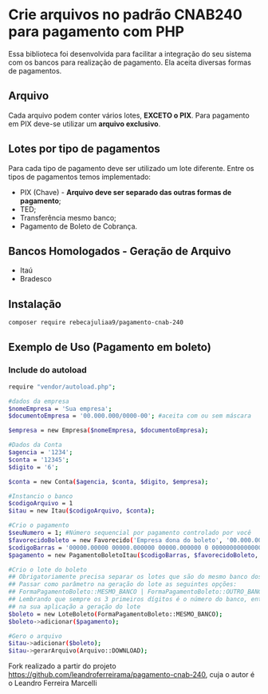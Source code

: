 # Crie arquivos no padrão CNAB240 para pagamento com PHP
Essa biblioteca foi desenvolvida para facilitar a integração do seu sistema com os 
bancos para realização de pagamento. Ela aceita diversas formas de pagamentos.

## Arquivo
Cada arquivo podem conter vários lotes, **EXCETO o PIX**. Para pagamento em PIX deve-se 
utilizar um **arquivo exclusivo**.

## Lotes por tipo de pagamentos
Para cada tipo de pagamento deve ser utilizado um lote diferente. Entre os tipos de 
pagamentos
temos implementado:
- PIX (Chave) - **Arquivo deve ser separado das outras formas de pagamento**;
- TED;
- Transferência mesmo banco;
- Pagamento de Boleto de Cobrança.

## Bancos Homologados - Geração de Arquivo
- Itaú
- Bradesco

## Instalação

```bash
composer require rebecajuliaa9/pagamento-cnab-240
```

## Exemplo de Uso (Pagamento em boleto)

### Include do autoload
```bash
require "vendor/autoload.php";
```

```bash
#dados da empresa
$nomeEmpresa = 'Sua empresa';
$documentoEmpresa = '00.000.000/0000-00'; #aceita com ou sem máscara

$empresa = new Empresa($nomeEmpresa, $documentoEmpresa);

#Dados da Conta
$agencia = '1234';
$conta = '12345';
$digito = '6';

$conta = new Conta($agencia, $conta, $digito, $empresa);

#Instancio o banco
$codigoArquivo = 1
$itau = new Itau($codigoArquivo, $conta);

#Crio o pagamento
$seuNumero = 1; #Número sequencial por pagamento controlado por você
$favorecidoBoleto = new Favorecido('Empresa dona do boleto', '00.000.000/0001-00');
$codigoBarras = '00000.00000 00000.000000 00000.000000 0 00000000000000';
$pagamento = new PagamentoBoletoItau($codigoBarras, $favorecidoBoleto, '100,00', date("Y-m-d"),$seuNumero);

#Crio o lote do boleto
## Obrigatoriamente precisa separar os lotes que são do mesmo banco dos que são em outros bancos
## Passar como parâmetro na geração do lote as seguintes opções:
## FormaPagamentoBoleto::MESMO_BANCO | FormaPagamentoBoleto::OUTRO_BANCO
## Lembrando que sempre os 3 primeiros dígitos é o número do banco, então você consegue validar
## na sua aplicação a geração do lote
$boleto = new LoteBoleto(FormaPagamentoBoleto::MESMO_BANCO);
$boleto->adicionar($pagamento);

#Gero o arquivo
$itau->adicionar($boleto);
$itau->gerarArquivo(Arquivo::DOWNLOAD);
```
Fork realizado a partir do projeto https://github.com/leandroferreirama/pagamento-cnab-240, cuja o autor é o Leandro Ferreira Marcelli
